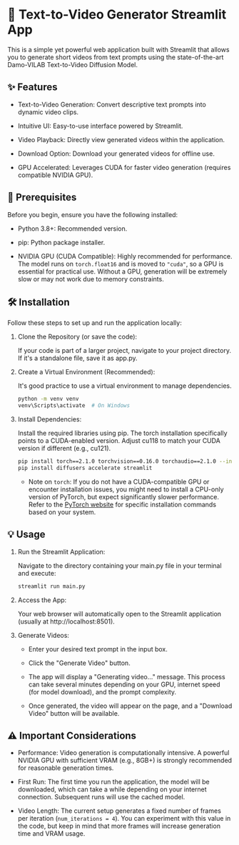🎥 Text-to-Video Generator Streamlit App
========================================

This is a simple yet powerful web application built with Streamlit that allows you to generate short videos from text prompts using the state-of-the-art Damo-VILAB Text-to-Video Diffusion Model.

✨ Features
----------

-   Text-to-Video Generation: Convert descriptive text prompts into dynamic video clips.

-   Intuitive UI: Easy-to-use interface powered by Streamlit.

-   Video Playback: Directly view generated videos within the application.

-   Download Option: Download your generated videos for offline use.

-   GPU Accelerated: Leverages CUDA for faster video generation (requires compatible NVIDIA GPU).

🚀 Prerequisites
----------------

Before you begin, ensure you have the following installed:

-   Python 3.8+: Recommended version.

-   pip: Python package installer.

-   NVIDIA GPU (CUDA Compatible): Highly recommended for performance. The model runs on `torch.float16` and is moved to `"cuda"`, so a GPU is essential for practical use. Without a GPU, generation will be extremely slow or may not work due to memory constraints.

🛠️ Installation
----------------

Follow these steps to set up and run the application locally:

1.  Clone the Repository (or save the code):

    If your code is part of a larger project, navigate to your project directory. If it's a standalone file, save it as app.py.

2.  Create a Virtual Environment (Recommended):

    It's good practice to use a virtual environment to manage dependencies.

    ```bash
    python -m venv venv
    venv\Scripts\activate  # On Windows
    ```

3.  Install Dependencies:

    Install the required libraries using pip. The torch installation specifically points to a CUDA-enabled version. Adjust cu118 to match your CUDA version if different (e.g., cu121).

    ```bash
    pip install torch==2.1.0 torchvision==0.16.0 torchaudio==2.1.0 --index-url https://download.pytorch.org/whl/cu118
    pip install diffusers accelerate streamlit
    ```

    -   Note on `torch`: If you do not have a CUDA-compatible GPU or encounter installation issues, you might need to install a CPU-only version of PyTorch, but expect significantly slower performance. Refer to the [PyTorch website](https://pytorch.org/get-started/locally/ "null") for specific installation commands based on your system.

💡 Usage
--------

1.  Run the Streamlit Application:

    Navigate to the directory containing your main.py file in your terminal and execute:

    ```bash
    streamlit run main.py
    ```

2.  Access the App:

    Your web browser will automatically open to the Streamlit application (usually at http://localhost:8501).

3.  Generate Videos:

    -   Enter your desired text prompt in the input box.

    -   Click the "Generate Video" button.

    -   The app will display a "Generating video..." message. This process can take several minutes depending on your GPU, internet speed (for model download), and the prompt complexity.

    -   Once generated, the video will appear on the page, and a "Download Video" button will be available.

⚠️ Important Considerations
---------------------------

-   Performance: Video generation is computationally intensive. A powerful NVIDIA GPU with sufficient VRAM (e.g., 8GB+) is strongly recommended for reasonable generation times.

-   First Run: The first time you run the application, the model will be downloaded, which can take a while depending on your internet connection. Subsequent runs will use the cached model.

-   Video Length: The current setup generates a fixed number of frames per iteration (`num_iterations = 4`). You can experiment with this value in the code, but keep in mind that more frames will increase generation time and VRAM usage.
